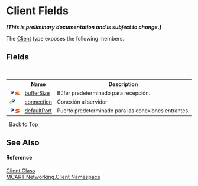 # Client Fields
 _**\[This is preliminary documentation and is subject to change.\]**_

The <a href="6e39bcde-7d6c-b14a-e433-55aaa84607c4">Client</a> type exposes the following members.


## Fields
&nbsp;<table><tr><th></th><th>Name</th><th>Description</th></tr><tr><td>![Public field](media/pubfield.gif "Public field")![Static member](media/static.gif "Static member")</td><td><a href="504a4716-3c75-6aab-0547-d8f62bb0d329">bufferSize</a></td><td>
Búfer predeterminado para recepción.</td></tr><tr><td>![Protected field](media/protfield.gif "Protected field")</td><td><a href="c37bd2c8-b028-d9ea-a433-283c757bd9fd">connection</a></td><td>
Conexión al servidor</td></tr><tr><td>![Public field](media/pubfield.gif "Public field")![Static member](media/static.gif "Static member")</td><td><a href="aed49128-5035-b51b-224f-973e35195d96">defaultPort</a></td><td>
Puerto predeterminado para las conexiones entrantes.</td></tr></table>&nbsp;
<a href="#client-fields">Back to Top</a>

## See Also


#### Reference
<a href="6e39bcde-7d6c-b14a-e433-55aaa84607c4">Client Class</a><br /><a href="96f683aa-c63b-7648-3da2-4f7c7ee6fa34">MCART.Networking.Client Namespace</a><br />